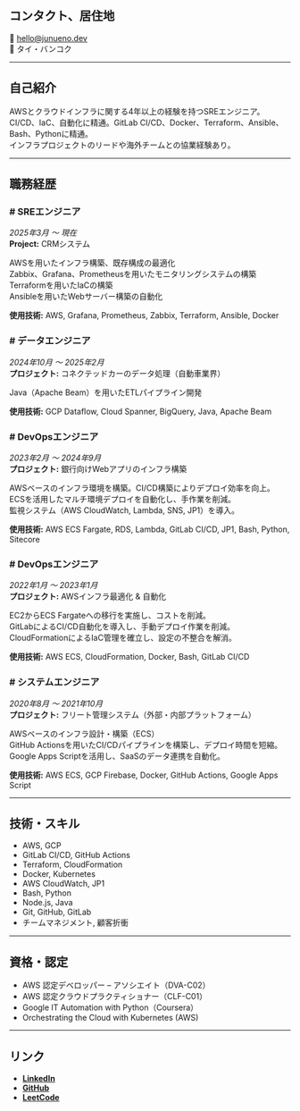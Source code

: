 ## コンタクト、居住地
📧 hello@junueno.dev  
📍 タイ・バンコク  

---

## 自己紹介  
AWSとクラウドインフラに関する4年以上の経験を持つSREエンジニア。  
CI/CD、IaC、自動化に精通。GitLab CI/CD、Docker、Terraform、Ansible、Bash、Pythonに精通。  
インフラプロジェクトのリードや海外チームとの協業経験あり。   

---

## 職務経歴
### # SREエンジニア
_2025年3月 〜 現在_  
**Project:** CRMシステム    


AWSを用いたインフラ構築、既存構成の最適化   
Zabbix、Grafana、Prometheusを用いたモニタリングシステムの構築   
Terraformを用いたIaCの構築   
Ansibleを用いたWebサーバー構築の自動化   


**使用技術:** AWS, Grafana, Prometheus, Zabbix, Terraform, Ansible, Docker  

### # データエンジニア
_2024年10月 〜 2025年2月_  
**プロジェクト:** コネクテッドカーのデータ処理（自動車業界）  


Java（Apache Beam）を用いたETLパイプライン開発   


**使用技術:** GCP Dataflow, Cloud Spanner, BigQuery, Java, Apache Beam  

### # DevOpsエンジニア
_2023年2月 〜 2024年9月_  
**プロジェクト:** 銀行向けWebアプリのインフラ構築  


AWSベースのインフラ環境を構築。CI/CD構築によりデプロイ効率を向上。  
ECSを活用したマルチ環境デプロイを自動化し、手作業を削減。  
監視システム（AWS CloudWatch, Lambda, SNS, JP1）を導入。  


**使用技術:** AWS ECS Fargate, RDS, Lambda, GitLab CI/CD, JP1, Bash, Python, Sitecore  

### # DevOpsエンジニア
_2022年1月 〜 2023年1月_  
**プロジェクト:** AWSインフラ最適化 & 自動化  


EC2からECS Fargateへの移行を実施し、コストを削減。  
GitLabによるCI/CD自動化を導入し、手動デプロイ作業を削減。  
CloudFormationによるIaC管理を確立し、設定の不整合を解消。  


**使用技術:** AWS ECS, CloudFormation, Docker, Bash, GitLab CI/CD  

### # システムエンジニア
_2020年8月 〜 2021年10月_  
**プロジェクト:** フリート管理システム（外部・内部プラットフォーム）  


AWSベースのインフラ設計・構築（ECS）  
GitHub Actionsを用いたCI/CDパイプラインを構築し、デプロイ時間を短縮。  
Google Apps Scriptを活用し、SaaSのデータ連携を自動化。  


**使用技術:** AWS ECS, GCP Firebase, Docker, GitHub Actions, Google Apps Script

---

## 技術・スキル
- AWS, GCP  
- GitLab CI/CD, GitHub Actions  
- Terraform, CloudFormation  
- Docker, Kubernetes  
- AWS CloudWatch, JP1  
- Bash, Python  
- Node.js, Java  
- Git, GitHub, GitLab  
- チームマネジメント, 顧客折衝   

---

## 資格・認定
- AWS 認定デベロッパー – アソシエイト（DVA-C02）  
- AWS 認定クラウドプラクティショナー（CLF-C01）  
- Google IT Automation with Python（Coursera）    
- Orchestrating the Cloud with Kubernetes (AWS)    

---

## リンク
- **[LinkedIn](https://www.linkedin.com/in/jun-uen0)**  
- **[GitHub](https://github.com/jun-uen0)**  
- **[LeetCode](https://leetcode.com/u/jun-uen0)**   
